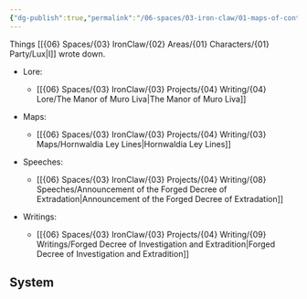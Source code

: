 ```yaml
---
{"dg-publish":true,"permalink":"/06-spaces/03-iron-claw/01-maps-of-content/08-writing/","title":"Writing"}
---
```



Things [[{06} Spaces/{03} IronClaw/{02} Areas/{01} Characters/{01} Party/Lux\|I]] wrote down.

-  Lore: 
    - [[{06} Spaces/{03} IronClaw/{03} Projects/{04} Writing/{04} Lore/The Manor of Muro Liva\|The Manor of Muro Liva]]

-  Maps: 
    - [[{06} Spaces/{03} IronClaw/{03} Projects/{04} Writing/{03} Maps/Hornwaldia Ley Lines\|Hornwaldia Ley Lines]]

-  Speeches: 
    - [[{06} Spaces/{03} IronClaw/{03} Projects/{04} Writing/{08} Speeches/Announcement of the Forged Decree of Extradation\|Announcement of the Forged Decree of Extradation]]

-  Writings: 
    - [[{06} Spaces/{03} IronClaw/{03} Projects/{04} Writing/{09} Writings/Forged Decree of Investigation and Extradition\|Forged Decree of Investigation and Extradition]]



## System






